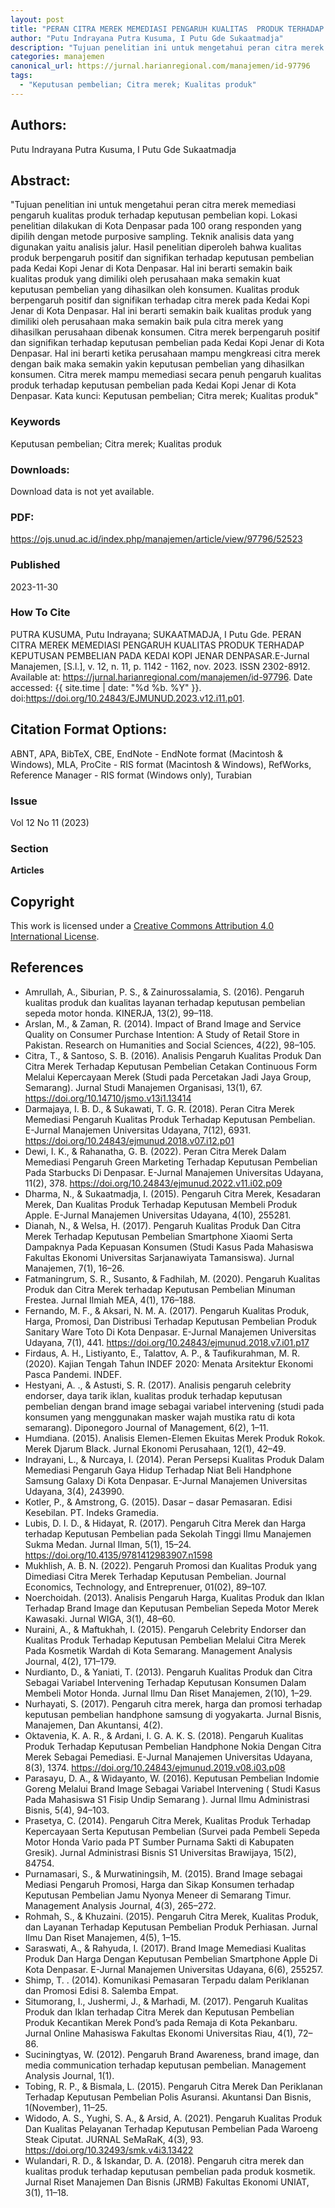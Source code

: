 ```yaml
---
layout: post
title: "PERAN CITRA MEREK MEMEDIASI PENGARUH KUALITAS  PRODUK TERHADAP KEPUTUSAN PEMBELIAN PADA KEDAI  KOPI JENAR DENPASAR"
author: "Putu Indrayana Putra Kusuma, I Putu Gde Sukaatmadja"
description: "Tujuan penelitian ini untuk mengetahui peran citra merek memediasi pengaruh kualitas produk terhadap keputusan pembelian kopi Lokasi penelitian dilakukan di Kota Denpas"
categories: manajemen
canonical_url: https://jurnal.harianregional.com/manajemen/id-97796
tags:
  - "Keputusan pembelian; Citra merek; Kualitas produk"
---
```


## Authors:
Putu Indrayana Putra Kusuma, I Putu Gde Sukaatmadja

## Abstract:
"Tujuan penelitian ini untuk mengetahui peran citra merek memediasi pengaruh kualitas produk terhadap keputusan pembelian kopi. Lokasi penelitian dilakukan di Kota Denpasar pada 100 orang responden yang dipilih dengan metode purposive sampling. Teknik analisis data yang digunakan yaitu analisis jalur. Hasil penelitian diperoleh bahwa kualitas produk berpengaruh positif dan signifikan terhadap keputusan pembelian pada Kedai Kopi Jenar di Kota Denpasar. Hal ini berarti semakin baik kualitas produk yang dimiliki oleh perusahaan maka semakin kuat keputusan pembelian yang dihasilkan oleh konsumen. Kualitas produk berpengaruh positif dan signifikan terhadap citra merek pada Kedai Kopi Jenar di Kota Denpasar. Hal ini berarti semakin baik kualitas produk yang dimiliki oleh perusahaan maka semakin baik pula citra merek yang dihasilkan perusahaan dibenak konsumen. Citra merek berpengaruh positif dan signifikan terhadap keputusan pembelian pada Kedai Kopi Jenar di Kota Denpasar. Hal ini berarti ketika perusahaan mampu mengkreasi citra merek dengan baik maka semakin yakin keputusan pembelian yang dihasilkan konsumen. Citra merek mampu memediasi secara penuh pengaruh kualitas produk terhadap keputusan pembelian pada Kedai Kopi Jenar di Kota Denpasar. Kata kunci: Keputusan pembelian; Citra merek; Kualitas produk"

### Keywords
Keputusan pembelian; Citra merek; Kualitas produk

### Downloads:
Download data is not yet available.

### PDF:
https://ojs.unud.ac.id/index.php/manajemen/article/view/97796/52523

### Published
2023-11-30

### How To Cite
PUTRA KUSUMA, Putu Indrayana; SUKAATMADJA, I Putu Gde.  PERAN CITRA MEREK MEMEDIASI PENGARUH KUALITAS  PRODUK TERHADAP KEPUTUSAN PEMBELIAN PADA KEDAI  KOPI JENAR DENPASAR.E-Jurnal Manajemen, [S.l.], v. 12, n. 11, p. 1142 - 1162, nov. 2023. ISSN 2302-8912. Available at: <https://jurnal.harianregional.com/manajemen/id-97796>. Date accessed: {{ site.time | date: "%d %b. %Y" }}. doi:https://doi.org/10.24843/EJMUNUD.2023.v12.i11.p01.

## Citation Format Options:
ABNT, APA, BibTeX, CBE, EndNote - EndNote format (Macintosh & Windows), MLA, ProCite - RIS format (Macintosh & Windows), RefWorks, Reference Manager - RIS format (Windows only), Turabian

### Issue
Vol 12 No 11 (2023)

### Section 
**Articles**

## Copyright
This work is licensed under a <a href="http://creativecommons.org/licenses/by/4.0/" rel="nofollow">Creative Commons Attribution 4.0 International License</a>.

## References
- Amrullah, A., Siburian, P. S., & Zainurossalamia, S. (2016). Pengaruh kualitas produk dan kualitas layanan terhadap keputusan pembelian sepeda motor honda. KINERJA, 13(2), 99–118.
- Arslan, M., & Zaman, R. (2014). Impact of Brand Image and Service Quality on Consumer Purchase Intention: A Study of Retail Store in Pakistan. Research on Humanities and Social Sciences, 4(22), 98–105.
- Citra, T., & Santoso, S. B. (2016). Analisis Pengaruh Kualitas Produk Dan Citra Merek Terhadap Keputusan Pembelian Cetakan Continuous Form Melalui Kepercayaan Merek (Studi pada Percetakan Jadi Jaya Group, Semarang). Jurnal Studi Manajemen Organisasi, 13(1), 67. https://doi.org/10.14710/jsmo.v13i1.13414
- Darmajaya, I. B. D., & Sukawati, T. G. R. (2018). Peran Citra Merek Memediasi Pengaruh Kualitas Produk Terhadap Keputusan Pembelian. E-Jurnal Manajemen Universitas Udayana, 7(12), 6931. https://doi.org/10.24843/ejmunud.2018.v07.i12.p01
- Dewi, I. K., & Rahanatha, G. B. (2022). Peran Citra Merek Dalam Memediasi Pengaruh Green Marketing Terhadap Keputusan Pembelian Pada Starbucks Di Denpasar. E-Jurnal Manajemen Universitas Udayana, 11(2), 378. https://doi.org/10.24843/ejmunud.2022.v11.i02.p09
- Dharma, N., & Sukaatmadja, I. (2015). Pengaruh Citra Merek, Kesadaran Merek, Dan Kualitas Produk Terhadap Keputusan Membeli Produk Apple. E-Jurnal Manajemen Universitas Udayana, 4(10), 255281.
- Dianah, N., & Welsa, H. (2017). Pengaruh Kualitas Produk Dan Citra Merek Terhadap Keputusan Pembelian Smartphone Xiaomi Serta Dampaknya Pada Kepuasan Konsumen (Studi Kasus Pada Mahasiswa Fakultas Ekonomi Universitas Sarjanawiyata Tamansiswa). Jurnal Manajemen, 7(1), 16–26.
- Fatmaningrum, S. R., Susanto, & Fadhilah, M. (2020). Pengaruh Kualitas Produk dan Citra Merek terhadap Keputusan Pembelian Minuman Frestea. Jurnal Ilmiah MEA, 4(1), 176–188.
- Fernando, M. F., & Aksari, N. M. A. (2017). Pengaruh Kualitas Produk, Harga, Promosi, Dan Distribusi Terhadap Keputusan Pembelian Produk Sanitary Ware Toto Di Kota Denpasar. E-Jurnal Manajemen Universitas Udayana, 7(1), 441. https://doi.org/10.24843/ejmunud.2018.v7.i01.p17
- Firdaus, A. H., Listiyanto, E., Talattov, A. P., & Taufikurahman, M. R. (2020). Kajian Tengah Tahun INDEF 2020: Menata Arsitektur Ekonomi Pasca Pandemi. INDEF.
- Hestyani, A. ., & Astusti, S. R. (2017). Analisis pengaruh celebrity endorser, daya tarik iklan, kualitas produk terhadap keputusan pembelian dengan brand image sebagai variabel intervening (studi pada konsumen yang menggunakan masker wajah mustika ratu di kota semarang). Diponegoro Journal of Management, 6(2), 1–11.
- Humdiana. (2015). Analisis Elemen-Elemen Ekuitas Merek Produk Rokok. Merek Djarum Black. Jurnal Ekonomi Perusahaan, 12(1), 42–49.
- Indrayani, L., & Nurcaya, I. (2014). Peran Persepsi Kualitas Produk Dalam Memediasi Pengaruh Gaya Hidup Terhadap Niat Beli Handphone Samsung Galaxy Di Kota Denpasar. E-Jurnal Manajemen Universitas Udayana, 3(4), 243990.
- Kotler, P., & Amstrong, G. (2015). Dasar – dasar Pemasaran. Edisi Kesebilan. PT. Indeks Gramedia.
- Lubis, D. I. D., & Hidayat, R. (2017). Pengaruh Citra Merek dan Harga terhadap Keputusan Pembelian pada Sekolah Tinggi Ilmu Manajemen Sukma Medan. Jurnal Ilman, 5(1), 15–24. https://doi.org/10.4135/9781412983907.n1598
- Mukhlish, A. B. N. (2022). Pengaruh Promosi dan Kualitas Produk yang Dimediasi Citra Merek Terhadap Keputusan Pembelian. Journal Economics, Technology, and Entreprenuer, 01(02), 89–107.
- Noerchoidah. (2013). Analisis Pengaruh Harga, Kualitas Produk dan Iklan Terhadap Brand Image dan Keputusan Pembelian Sepeda Motor Merek Kawasaki. Jurnal WIGA, 3(1), 48–60.
- Nuraini, A., & Maftukhah, I. (2015). Pengaruh Celebrity Endorser dan Kualitas Produk Terhadap Keputusan Pembelian Melalui Citra Merek Pada Kosmetik Wardah di Kota Semarang. Management Analysis Journal, 4(2), 171–179.
- Nurdianto, D., & Yaniati, T. (2013). Pengaruh Kualitas Produk dan Citra Sebagai Variabel Intervening Terhadap Keputusan Konsumen Dalam Membeli Motor Honda. Jurnal Ilmu Dan Riset Manajemen, 2(10), 1–29.
- Nurhayati, S. (2017). Pengaruh citra merek, harga dan promosi terhadap keputusan pembelian handphone samsung di yogyakarta. Jurnal Bisnis, Manajemen, Dan Akuntansi, 4(2).
- Oktavenia, K. A. R., & Ardani, I. G. A. K. S. (2018). Pengaruh Kualitas Produk Terhadap Keputusan Pembelian Handphone Nokia Dengan Citra Merek Sebagai Pemediasi. E-Jurnal Manajemen Universitas Udayana, 8(3), 1374. https://doi.org/10.24843/ejmunud.2019.v08.i03.p08
- Parasayu, D. A., & Widayanto, W. (2016). Keputusan Pembelian Indomie Goreng Melalui Brand Image Sebagai Variabel Intervening ( Studi Kasus Pada Mahasiswa S1 Fisip Undip Semarang ). Jurnal Ilmu Administrasi Bisnis, 5(4), 94–103.
- Prasetya, C. (2014). Pengaruh Citra Merek, Kualitas Produk Terhadap Kepercayaan Serta Keputusan Pembelian (Survei pada Pembeli Sepeda Motor Honda Vario pada PT Sumber Purnama Sakti di Kabupaten Gresik). Jurnal Administrasi Bisnis S1 Universitas Brawijaya, 15(2), 84754.
- Purnamasari, S., & Murwatiningsih, M. (2015). Brand Image sebagai Mediasi Pengaruh Promosi, Harga dan Sikap Konsumen terhadap Keputusan Pembelian Jamu Nyonya Meneer di Semarang Timur. Management Analysis Journal, 4(3), 265–272.
- Rohmah, S., & Khuzaini. (2015). Pengaruh Citra Merek, Kualitas Produk, dan Layanan Terhadap Keputusan Pembelian Produk Perhiasan. Jurnal Ilmu Dan Riset Manajemen, 4(5), 1–15.
- Saraswati, A., & Rahyuda, I. (2017). Brand Image Memediasi Kualitas Produk Dan Harga Dengan Keputusan Pembelian Smartphone Apple Di Kota Denpasar. E-Jurnal Manajemen Universitas Udayana, 6(6), 255257.
- Shimp, T. . (2014). Komunikasi Pemasaran Terpadu dalam Periklanan dan Promosi Edisi 8. Salemba Empat.
- Situmorang, I., Jushermi, J., & Marhadi, M. (2017). Pengaruh Kualitas Produk dan Iklan terhadap Citra Merek dan Keputusan Pembelian Produk Kecantikan Merek Pond’s pada Remaja di Kota Pekanbaru. Jurnal Online Mahasiswa Fakultas Ekonomi Universitas Riau, 4(1), 72–86.
- Suciningtyas, W. (2012). Pengaruh Brand Awareness, brand image, dan media communication terhadap keputusan pembelian. Management Analysis Journal, 1(1).
- Tobing, R. P., & Bismala, L. (2015). Pengaruh Citra Merek Dan Periklanan Terhadap Keputusan Pembelian Polis Asuransi. Akuntansi Dan Bisnis, 1(November), 11–25.
- Widodo, A. S., Yughi, S. A., & Arsid, A. (2021). Pengaruh Kualitas Produk Dan Kualitas Pelayanan Terhadap Keputusan Pembelian Pada Waroeng Steak Ciputat. JURNAL SeMaRaK, 4(3), 93. https://doi.org/10.32493/smk.v4i3.13422
- Wulandari, R. D., & Iskandar, D. A. (2018). Pengaruh citra merek dan kualitas produk terhadap keputusan pembelian pada produk kosmetik. Jurnal Riset Manajemen Dan Bisnis (JRMB) Fakultas Ekonomi UNIAT, 3(1), 11–18.


